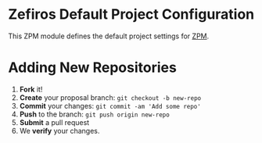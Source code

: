 # Zefiros Default Project Configuration
This ZPM module defines the default project settings for [ZPM](zpm.zefiros.eu).

# Adding New Repositories
1. **Fork** it!
2. **Create** your proposal branch: `git checkout -b new-repo`
3. **Commit** your changes: `git commit -am 'Add some repo'`
4. **Push** to the branch: `git push origin new-repo`
5. **Submit** a pull request
6. We **verify** your changes.